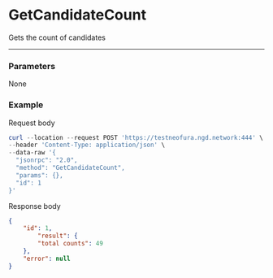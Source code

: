 # GetCandidateCount

Gets the count of candidates

<hr>

### Parameters

None

### Example

Request body

```powershell
curl --location --request POST 'https://testneofura.ngd.network:444' \
--header 'Content-Type: application/json' \
--data-raw '{
  "jsonrpc": "2.0",
  "method": "GetCandidateCount",
  "params": {},
  "id": 1
}'
```

Response body

```json
{
    "id": 1,
        "result": {
        "total counts": 49
    },
    "error": null
}
```
